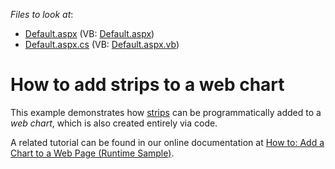 <!-- default file list -->
*Files to look at*:

* [Default.aspx](./CS/WebStrips/Default.aspx) (VB: [Default.aspx](./VB/WebStrips/Default.aspx))
* [Default.aspx.cs](./CS/WebStrips/Default.aspx.cs) (VB: [Default.aspx.vb](./VB/WebStrips/Default.aspx.vb))
<!-- default file list end -->
# How to add strips to a web chart

This example demonstrates how [strips](https://docs.devexpress.com/AspNet/15989/components/chart-control/concepts/chart-elements/axes/strips?p=netframework) can be programmatically added to a *web chart*, which is also created entirely via code.

A related tutorial can be found in our online documentation at [How to: Add a Chart to a Web Page (Runtime Sample)](https://docs.devexpress.com/AspNet/5756/components/chart-control/examples/how-to-add-a-chart-to-a-web-page-runtime-sample?p=netframework).
